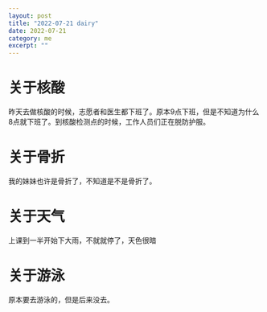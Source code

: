 ```yaml
---
layout: post
title: "2022-07-21 dairy" 
date: 2022-07-21   
category: me
excerpt: ""
---
```


# 关于核酸
昨天去做核酸的时候，志愿者和医生都下班了。原本9点下班，但是不知道为什么8点就下班了。到核酸检测点的时候，工作人员们正在脱防护服。

# 关于骨折
我的妹妹也许是骨折了，不知道是不是骨折了。

# 关于天气
上课到一半开始下大雨，不就就停了，天色很暗

# 关于游泳
原本要去游泳的，但是后来没去。
